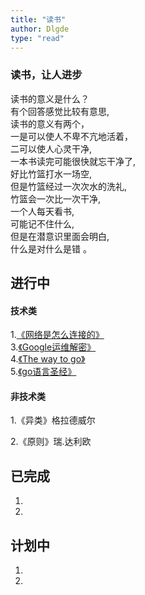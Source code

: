 ```yaml
---
title: "读书"
author: Dlgde
type: "read"
---
```

### 读书，让人进步
读书的意义是什么？  
有个回答感觉比较有意思,  
读书的意义有两个，  
一是可以使人不卑不亢地活着，  
二可以使人心灵干净,  
一本书读完可能很快就忘干净了,  
好比竹篮打水一场空,  
但是竹篮经过一次次水的洗礼,  
竹篮会一次比一次干净,  
一个人每天看书,  
可能记不住什么,  
但是在潜意识里面会明白,  
什么是对什么是错 。
## 进行中

#### 技术类

  1.[《网络是怎么连接的》](https://book.douban.com/subject/26941639/)  
  3.[《Google运维解密》](https://book.douban.com/subject/26875239/)  
  4.[《The way to go》](https://github.com/Dlgde/the-way-to-go_ZH_CN/blob/master/eBook/directory.md)  
  5.[《go语言圣经》](https://books.studygolang.com/gopl-zh/index.html)  


#### 非技术类

  1.《异类》格拉德威尔

  2.《原则》瑞.达利欧

## 已完成

  1.  
  2.  

## 计划中

  1.  
  2.  